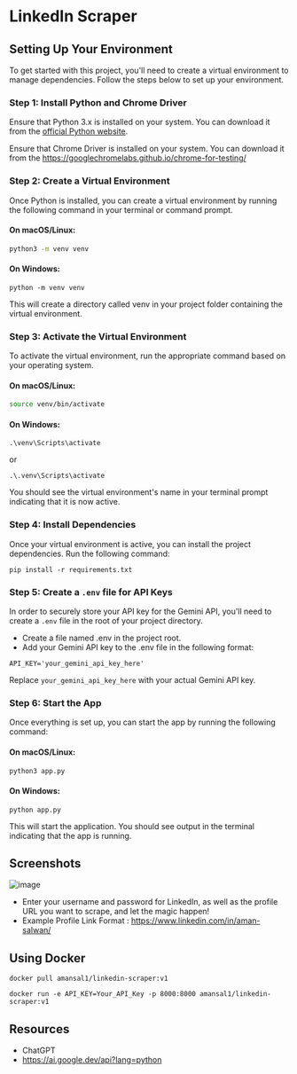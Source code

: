 # LinkedIn Scraper

## Setting Up Your Environment

To get started with this project, you'll need to create a virtual environment to manage dependencies. Follow the steps below to set up your environment.

### Step 1: Install Python and Chrome Driver

Ensure that Python 3.x is installed on your system. You can download it from the [official Python website](https://www.python.org/downloads/).

Ensure that Chrome Driver is installed on  your system. You can download it from the https://googlechromelabs.github.io/chrome-for-testing/

### Step 2: Create a Virtual Environment

Once Python is installed, you can create a virtual environment by running the following command in your terminal or command prompt.

#### On macOS/Linux:
```bash
python3 -m venv venv
```
#### On Windows:
```
python -m venv venv
```

This will create a directory called venv in your project folder containing the virtual environment.

### Step 3: Activate the Virtual Environment

To activate the virtual environment, run the appropriate command based on your operating system.

#### On macOS/Linux:
```bash
source venv/bin/activate
```
#### On Windows:
```
.\venv\Scripts\activate
```
or
```
.\.venv\Scripts\activate
```

You should see the virtual environment's name in your terminal prompt indicating that it is now active.

### Step 4: Install Dependencies

Once your virtual environment is active, you can install the project dependencies. Run the following command:

```
pip install -r requirements.txt
```

### Step 5: Create a ```.env``` file for API Keys

In order to securely store your API key for the Gemini API, you'll need to create a ```.env``` file in the root of your project directory.

- Create a file named .env in the project root.
- Add your Gemini API key to the .env file in the following format:

```
API_KEY='your_gemini_api_key_here'
```

Replace ```your_gemini_api_key_here``` with your actual Gemini API key.

### Step 6: Start the App

Once everything is set up, you can start the app by running the following command:


#### On macOS/Linux:
```bash
python3 app.py
```
#### On Windows:
```
python app.py
```

This will start the application. You should see output in the terminal indicating that the app is running.


## Screenshots
![image](https://github.com/user-attachments/assets/1331cbdb-f3ed-46de-b781-7edc0ce112cc)


- Enter your username and password for LinkedIn, as well as the profile URL you want to scrape, and let the magic happen!
- Example Profile Link Format : https://www.linkedin.com/in/aman-salwan/


## Using Docker  

```
docker pull amansal1/linkedin-scraper:v1
```

```
docker run -e API_KEY=Your_API_Key -p 8000:8000 amansal1/linkedin-scraper:v1
```

## Resources

- ChatGPT
- https://ai.google.dev/api?lang=python
